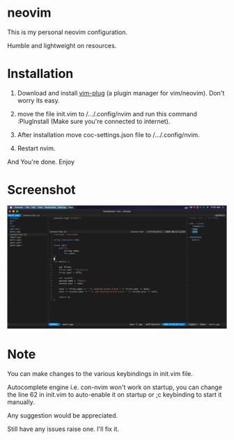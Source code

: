 # neovim

This is my personal neovim configuration.

Humble and lightweight on resources.

# Installation

1. Download and install [vim-plug](https://github.com/junegunn/vim-plug) (a plugin manager for vim/neovim). Don't worry its easy.

2. move the file init.vim to /.../.config/nvim and run this command :PlugInstall (Make sure you're connected to internet).

3. After installation move coc-settings.json file to /.../.config/nvim.

4. Restart nvim.

And You're done. Enjoy

# Screenshot
![alt text](https://github.com/inferno-umar/neovim/blob/main/nvim.png)

# Note
You can make changes to the various keybindings in init.vim file.

Autocomplete engine i.e. con-nvim won't work on startup, you can change the line 62 in init.vim to auto-enable it on startup or ;c keybinding to start it manually.

Any suggestion would be appreciated.


Still have any issues raise one. I'll fix it.
